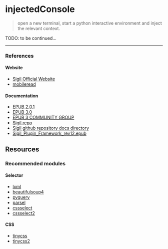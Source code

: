 # injectedConsole

> open a new terminal, start a python interactive environment and inject the relevant context.

TODO: to be continued...


---

### References

#### Website
- [Sigil Official Website](https://sigil-ebook.com/)
- [mobileread](https://www.mobileread.com/)

#### Documentation
- [EPUB 2.0.1](http://idpf.org/epub/201)
- [EPUB 3.0](http://idpf.org/epub/30/)
- [EPUB 3 COMMUNITY GROUP](https://www.w3.org/community/epub3/)
- [Sigil repo](https://fossies.org/linux/Sigil/)
- [Sigil github repository docs directory](https://github.com/Sigil-Ebook/Sigil/tree/master/docs)
- [Sigil_Plugin_Framework_rev12.epub](https://fossies.org/linux/Sigil/docs/Sigil_Plugin_Framework_rev12.epub)

## Resources

### Recommended modules

#### Selector
- [lxml](https://pypi.org/project/lxml/)
- [beautifulsoup4](https://pypi.org/project/beautifulsoup4/)
- [pyquery](https://pypi.org/project/pyquery/)
- [parsel](https://pypi.org/project/parsel/)
- [cssselect](https://pypi.org/project/cssselect/)
- [cssselect2](https://pypi.org/project/cssselect2/)

#### CSS
- [tinycss](https://pypi.org/project/tinycss/)
- [tinycss2](https://pypi.org/project/tinycss2/)

